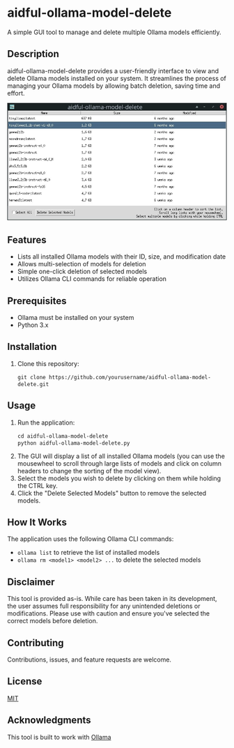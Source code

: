 # aidful-ollama-model-delete
A simple GUI tool to manage and delete multiple Ollama models efficiently.

## Description

aidful-ollama-model-delete provides a user-friendly interface to view and delete Ollama models installed on your system. It streamlines the process of managing your Ollama models by allowing batch deletion, saving time and effort.

![aidful-ollama-model-delete GUI](screenshot.jpg)

## Features

- Lists all installed Ollama models with their ID, size, and modification date
- Allows multi-selection of models for deletion
- Simple one-click deletion of selected models
- Utilizes Ollama CLI commands for reliable operation

## Prerequisites

- Ollama must be installed on your system
- Python 3.x

## Installation

1. Clone this repository:
   ```
   git clone https://github.com/yourusername/aidful-ollama-model-delete.git
   ```

## Usage

1. Run the application:
   ```
   cd aidful-ollama-model-delete
   python aidful-ollama-model-delete.py
   ```
2. The GUI will display a list of all installed Ollama models (you can use the mousewheel to scroll through large lists of models and click on column headers to change the sorting of the model view).
3. Select the models you wish to delete by clicking on them while holding the CTRL key.
4. Click the "Delete Selected Models" button to remove the selected models.

## How It Works

The application uses the following Ollama CLI commands:
- `ollama list` to retrieve the list of installed models
- `ollama rm <model1> <model2> ...` to delete the selected models

## Disclaimer

This tool is provided as-is. While care has been taken in its development, the user assumes full responsibility for any unintended deletions or modifications. Please use with caution and ensure you've selected the correct models before deletion.

## Contributing

Contributions, issues, and feature requests are welcome.

## License

[MIT](LICENSE)

## Acknowledgments

This tool is built to work with [Ollama](https://github.com/jmorganca/ollama)
